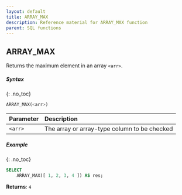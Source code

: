 ```yaml
---
layout: default
title: ARRAY_MAX
description: Reference material for ARRAY_MAX function
parent: SQL functions
---
```

## ARRAY\_MAX

Returns the maximum element in an array `<arr>`.

##### Syntax
{: .no_toc}

```sql
ARRAY_MAX(<arr>)
```

| Parameter | Description                                  |
| :--------- | :-------------------------------------------- |
| `<arr>`   | The array or array-type column to be checked |

##### Example
{: .no_toc}

```sql
SELECT
	ARRAY_MAX([ 1, 2, 3, 4 ]) AS res;
```

**Returns**: `4`
